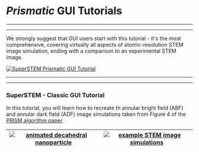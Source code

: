 # *Prismatic* GUI Tutorials
---
---

We strongly suggest that GUI users start with this tutorial - it's the most comprehensive, covering virtually all aspects of atomic-resolution STEM image simulation, ending with a comparison to an experimental STEM image.

[![SuperSTEM Prismatic GUI Tutorial](http://prism-em.com/img/SuperSTEMcrop.png)](http://prism-em.com/tutorial-SuperSTEM)

---
---

### SuperSTEM - Classic GUI Tutorial

In this tutorial, you will learn how to recreate th annular bright field (ABF) and annular dark field (ADF) image simulations taken from Figure 4 of the [PRISM algorithm paper](http://dx.doi.org/10.1186/s40679-017-0046-1).

| [![animated decahedral nanoparticle](img/decaRotate01.gif)](http://prism-em.com/tutorial-classic)  | [![example STEM image simulations](img/deca_sim_01_overview.png)](http://prism-em.com/tutorial-classic) | 
|:---:|:---:|



